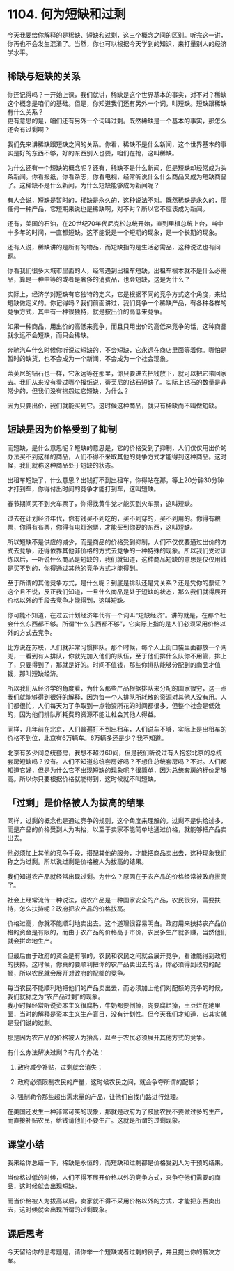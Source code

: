 # 1104. 何为短缺和过剩
今天我要给你解释的是稀缺、短缺和过剩，这三个概念之间的区别。听完这一讲，你再也不会发生混淆了。当然，你也可以根据今天学到的知识，来打量别人的经济学水平。
## 稀缺与短缺的关系
你还记得吗？一开始上课，我们就讲，稀缺是这个世界基本的事实，对不对？稀缺这个概念是咱们的基础。但是，你知道我们还有另外一个词，叫短缺。短缺跟稀缺有什么关系？<br>更有意思的是，咱们还有另外一个词叫过剩。既然稀缺是一个基本的事实，那怎么还会有过剩啊？

我们先来讲稀缺跟短缺之间的关系。你看，稀缺不是什么新闻，这个世界基本的事实是好的东西不够，好的东西别人也要，咱们在抢，这叫稀缺。

为什么还有一个短缺的概念呢？还有，稀缺不是什么新闻，但是短缺却经常成为头条新闻。你看报纸，你看杂志，你看电视，经常听说什么什么商品又成为短缺商品了。这稀缺不是什么新闻，为什么短缺能够成为新闻呢？

有人会说，短缺是暂时的，稀缺是永久的，这种说法不对。既然稀缺是永久的，那任何一种产品，它短期来说也是稀缺啊，对不对？所以它不应该成为新闻。

还有，美国的石油，在20世纪70年代尼克松总统开始，直到里根总统上台，当中十多年的时间，一直都短缺。这不能说是一个短期的现象，是一个长期的现象。

还有人说，稀缺讲的是所有的物品，而短缺指的是生活必需品，这种说法也有问题。

你看我们很多大城市里面的人，经常遇到出租车短缺，出租车根本就不是什么必需品，算是一种中等的或者是奢侈的消费品，也会短缺，这是为什么？

实际上，经济学对短缺有它独特的定义，它是根据不同的竞争方式这个角度，来给短缺做定义的。你记得吗？我们前面讲过，我们竞争一个稀缺产品，有各种各样的竞争方式，其中有一种很独特，就是按出价的高低来竞争。

如果一种商品，用出价的高低来竞争，而且只用出价的高低来竞争的话，这种商品就永远不会短缺，而只会稀缺。

奔驰汽车什么时候你听说过短缺的，不会短缺，它永远在商店里面等着你。哪怕是暂时的缺货，也不会成为一个新闻，不会成为一个社会现象。

蒂芙尼的钻石也一样，它永远等在那里，你只要进去把钱放下，就可以把它带回家去。我们从来没有看过哪个报纸说，蒂芙尼的钻石短缺了。实际上钻石的数量是非常少的，但我们没有抱怨过它短缺，为什么？

因为只要出价，我们就能买到它。这时候这种商品，就只有稀缺而不叫做短缺。
## 短缺是因为价格受到了抑制
而短缺，是什么意思呢？短缺的意思是，它的价格受到了抑制，人们仅仅用出价的办法买不到这样的商品，人们不得不采取其他的竞争方式才能得到这种商品。这时候，我们就称这种商品处于短缺的状态。

出租车短缺了，什么意思？出钱打不到出租车，你得站在那，等上20分钟30分钟才打到车，你得付出时间的竞争才能打到车，这叫短缺。

春节期间买不到火车票了，你得找黄牛党才能买到火车票，这叫短缺。

过去在计划经济年代，你有钱买不到吃的，买不到穿的，买不到用的。你得有粮票，你得有布票，你得有电灯泡票，才能买到你要的东西，这叫短缺。

所以短缺不是供应的减少，而是商品的价格受到抑制，人们不仅仅要通过出价的方式去竞争，还得依靠其他非价格的方式去竞争的一种特殊的现象。所以我们受过训练以后，一听说什么商品是短缺的，我们就知道，这种商品短缺的意思是仅仅用钱是买不到的，你得通过其他的竞争方式才能得到。

至于所谓的其他竞争方式，是什么呢？到底是排队还是凭关系？还是凭你的票证？这个且不说，反正我们知道，一旦什么商品是处于短缺的状态，那么我们就得展开价格以外的手段去竞争才能得到，这叫短缺。

你可能不知道，在过去计划经济年代有一个词叫“短缺经济”。讲的就是，在那个社会什么东西都不够。所谓“什么东西都不够”，它实际上指的是人们必须采用价格以外的方式去竞争。

比方说在苏联，人们就非常习惯排队。那个时候，每个人上街口袋里面都放一个网兜，一看到有人排队，你就先加入他们的队伍，至于他们排什么队你不用管，排上了，只要得到了，那就是好的。时间不值钱，那些你排队能够分配到的商品才值钱，那叫短缺经济。

所以我们从经济学的角度看，为什么那些产品根据排队来分配的国家很穷，这一点我们就能够得到很好的解释，因为每一个人排队所耗散的资源对其他人没有用。人们都很忙，人们每天为了争取到一点物资所花的时间都很多，但整个社会是低效的，因为他们排队所耗费的资源不能让社会其他人得益。

同样，几年前在北京，人们普遍打不到出租车，人们说车不够，实际上是出租车的价格不到位，北京有6万辆车。6万辆多还是少？我不知道。

北京有多少间总统套房，我想不超过60间，但是我们听说过有人抱怨北京的总统套房短缺吗？没有。人们不知道总统套房好吗？不想住总统套房吗？不对。人们都知道它好，但是为什么它不出现短缺的现象呢？很简单，因为总统套房的标价足够高。所以你只要根据价格就能得到，这时候就不叫短缺。
## 「过剩」是价格被人为拔高的结果
同样，过剩的概念也是通过竞争的规则，这个角度来理解的。过剩不是供给过多，而是产品的价格受到人为哄抬，以至于卖家不能简单地通过价格，就能够把产品卖出去。

他必须加上其他的竞争手段，搭配其他的服务，才能把商品卖出去，这种现象我们称之为过剩。所以说过剩是价格被人为拔高的结果。

我们知道农产品就经常出现过剩。为什么？原因在于农产品的价格经常被政府拔高了。

社会上经常流传一种说法，说农产品是一种国家安全的产品，农民很穷，需要扶持，怎么扶持呢？政府把农产品的价格拔高。

价格过高，你就不能顺利地卖出去。这个道理很容易明白。政府用来扶持农产品价格的资金是有限的，而由于农产品的价格高于市价，农民多生产就多赚，当然他们就会拼命地生产。

但最后由于政府的资金是有限的，农民和农民之间就会展开竞争，看谁能得到政府的扶持。这时候，你真的要顺利把你的农产品卖出去的话，你必须得到政府的配额，所以农民就会展开对政府的配额的竞争。

每当农民不能顺利地把他们的产品卖出去，而必须加上他们对配额的竞争的时候，我们就称之为“农产品过剩”的现象。<br>我小时候经常听说资本主义很腐朽，牛奶都要倒掉，肉要腐烂掉，土豆烂在地里面，当时的解释是资本主义生产盲目，没有计划性。但今天我们才知道，它其实就是我们说的过剩。

那是因为农产品的价格被人为抬高，以至于农民必须展开其他方式的竞争。

有什么办法解决过剩？有几个办法：

1. 政府减少补贴，过剩就会消失；

2. 政府必须限制农民的产量，这时候农民之间，就会争夺所谓的配额；

3. 强制勒令那些超出需求量的产品，让他们自找门路进行处理。

在美国还发生一种非常可笑的现象，那就是政府为了鼓励农民不要做过多的生产，而直接补贴农民，给钱请他们不要生产。这就是所谓的过剩现象。
## 课堂小结
我来给你总结一下，稀缺是永恒的，而短缺和过剩都是价格受到人为干预的结果。

当价格过低的时候，人们不得不展开价格以外的竞争方式，来争夺他们需要的商品，这时候就会出现短缺。

而当价格被人为拔高以后，卖家就不得不采用价格以外的方式，才能把东西卖出去，这时候就会出现所谓的过剩现象。
## 课后思考
今天留给你的思考题是，请你举一个短缺或者过剩的例子，并且提出你的解决方案。